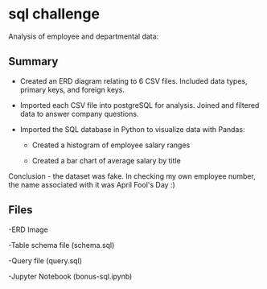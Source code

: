 # sql challenge
Analysis of employee and departmental data:

## Summary

- Created an ERD diagram relating to 6 CSV files. Included data types, primary keys, and foreign keys.

- Imported each CSV file into postgreSQL for analysis. Joined and filtered data to answer company questions.

- Imported the SQL database in Python to visualize data with Pandas:

  - Created a histogram of employee salary ranges
  
  - Created a bar chart of average salary by title
  
  
Conclusion - the dataset was fake. In checking my own employee number, the name associated with it was April Fool's Day :)


## Files

-ERD Image

-Table schema file (schema.sql)

-Query file (query.sql)

-Jupyter Notebook (bonus-sql.ipynb)
